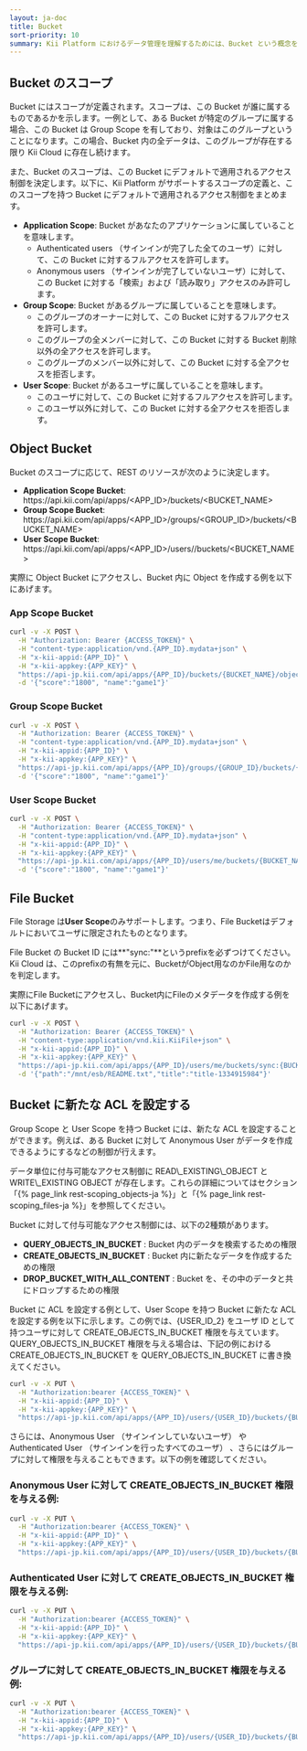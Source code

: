 ```yaml
---
layout: ja-doc
title: Bucket
sort-priority: 10
summary: Kii Platform におけるデータ管理を理解するためには、Bucket という概念を理解する必要があります。Cloud 上に浮かんでいる仮想的なバケツを想像してみてください。Cloud 上にデータを保存するためには、このデータの「入れ物」が必要です。Bucket は、いわばこのデータのための「入れ物」に相当します。
---
```

## Bucket のスコープ

Bucket にはスコープが定義されます。スコープは、この Bucket が誰に属するものであるかを示します。一例として、ある Bucket が特定のグループに属する場合、この Bucket は Group Scope を有しており、対象はこのグループということになります。この場合、Bucket 内の全データは、このグループが存在する限り Kii Cloud に存在し続けます。

また、Bucket のスコープは、この Bucket にデフォルトで適用されるアクセス制御を決定します。以下に、Kii Platform がサポートするスコープの定義と、このスコープを持つ Bucket にデフォルトで適用されるアクセス制御をまとめます。

* **Application Scope**: Bucket があなたのアプリケーションに属していることを意味します。
  * Authenticated users （サインインが完了した全てのユーザ）に対して、この Bucket に対するフルアクセスを許可します。
  * Anonymous users （サインインが完了していないユーザ）に対して、この Bucket に対する「検索」および「読み取り」アクセスのみ許可します。
* **Group Scope**: Bucket があるグループに属していることを意味します。
  * このグループのオーナーに対して、この Bucket に対するフルアクセスを許可します。
  * このグループの全メンバーに対して、この Bucket に対する Bucket 削除以外の全アクセスを許可します。
  * このグループのメンバー以外に対して、この Bucket に対する全アクセスを拒否します。
* **User Scope**: Bucket があるユーザに属していることを意味します。
  * このユーザに対して、この Bucket に対するフルアクセスを許可します。
  * このユーザ以外に対して、この Bucket に対する全アクセスを拒否します。

## Object Bucket

Bucket のスコープに応じて、REST のリソースが次のように決定します。

* **Application Scope Bucket**: https\://api.kii.com/api/apps/\<APP\_ID\>/buckets/\<BUCKET\_NAME\>
* **Group Scope Bucket**: https\://api.kii.com/api/apps/\<APP\_ID\>/groups/<GROUP\_ID>/buckets/\<BUCKET\_NAME\>
* **User Scope Bucket**: https\://api.kii.com/api/apps/\<APP\_ID\>/users/<selector>/buckets/\<BUCKET\_NAME\>

実際に Object Bucket にアクセスし、Bucket 内に Object を作成する例を以下にあげます。

### App Scope Bucket

```sh
curl -v -X POST \
  -H "Authorization: Bearer {ACCESS_TOKEN}" \
  -H "content-type:application/vnd.{APP_ID}.mydata+json" \
  -H "x-kii-appid:{APP_ID}" \
  -H "x-kii-appkey:{APP_KEY}" \
  "https://api-jp.kii.com/api/apps/{APP_ID}/buckets/{BUCKET_NAME}/objects" \
  -d '{"score":"1800", "name":"game1"}'
```

### Group Scope Bucket

```sh
curl -v -X POST \
  -H "Authorization: Bearer {ACCESS_TOKEN}" \
  -H "content-type:application/vnd.{APP_ID}.mydata+json" \
  -H "x-kii-appid:{APP_ID}" \
  -H "x-kii-appkey:{APP_KEY}" \
  "https://api-jp.kii.com/api/apps/{APP_ID}/groups/{GROUP_ID}/buckets/{BUCKET_NAME}/objects" \
  -d '{"score":"1800", "name":"game1"}'
```


### User Scope Bucket

```sh
curl -v -X POST \
  -H "Authorization: Bearer {ACCESS_TOKEN}" \
  -H "content-type:application/vnd.{APP_ID}.mydata+json" \
  -H "x-kii-appid:{APP_ID}" \
  -H "x-kii-appkey:{APP_KEY}" \
  "https://api-jp.kii.com/api/apps/{APP_ID}/users/me/buckets/{BUCKET_NAME}/objects" \
  -d '{"score":"1800", "name":"game1"}'
```

## File Bucket

File Storage は**User Scope**のみサポートします。つまり、File Bucketはデフォルトにおいてユーザに限定されたものとなります。

File Bucket の Bucket ID には**"sync:"**というprefixを必ずつけてください。Kii Cloud は、このprefixの有無を元に、BucketがObject用なのかFile用なのかを判定します。

実際にFile Bucketにアクセスし、Bucket内にFileのメタデータを作成する例を以下にあげます。

```sh
curl -v -X POST \
  -H "Authorization: Bearer {ACCESS_TOKEN}" \
  -H "content-type:application/vnd.kii.KiiFile+json" \
  -H "x-kii-appid:{APP_ID}" \
  -H "x-kii-appkey:{APP_KEY}" \
  "https://api-jp.kii.com/api/apps/{APP_ID}/users/me/buckets/sync:{BUCKET_NAME}/objects" \
  -d '{"path":"/mnt/esb/README.txt","title":"title-1334915984"}'
```

## Bucket に新たな ACL を設定する

Group Scope と User Scope を持つ Bucket には、新たな ACL を設定することができます。例えば、ある Bucket に対して Anonymous User がデータを作成できるようにするなどの制御が行えます。

<p class="callout">データ単位に付与可能なアクセス制御に READ\_EXISTING\_OBJECT と WRITE\_EXISTING OBJECT が存在します。これらの詳細についてはセクション「{% page_link rest-scoping_objects-ja %}」と「{% page_link rest-scoping_files-ja %}」を参照してください。</p>

Bucket に対して付与可能なアクセス制御には、以下の2種類があります。

* **QUERY\_OBJECTS\_IN\_BUCKET** : Bucket 内のデータを検索するための権限
* **CREATE\_OBJECTS\_IN\_BUCKET** : Bucket 内に新たなデータを作成するための権限
* **DROP\_BUCKET\_WITH\_ALL\_CONTENT** : Bucket を、その中のデータと共にドロップするための権限

Bucket に ACL を設定する例として、User Scope を持つ Bucket に新たな ACL を設定する例を以下に示します。この例では、{USER\_ID\_2} をユーザ ID として持つユーザに対して CREATE\_OBJECTS\_IN\_BUCKET 権限を与えています。QUERY\_OBJECTS\_IN\_BUCKET 権限を与える場合は、下記の例における CREATE\_OBJECTS\_IN\_BUCKET を QUERY\_OBJECTS\_IN\_BUCKET に書き換えてください。

```sh
curl -v -X PUT \
  -H "Authorization:bearer {ACCESS_TOKEN}" \
  -H "x-kii-appid:{APP_ID}" \
  -H "x-kii-appkey:{APP_KEY}" \
  "https://api-jp.kii.com/api/apps/{APP_ID}/users/{USER_ID}/buckets/{BUCKET_NAME}/acl/CREATE_OBJECTS_IN_BUCKET/UserID:{USER_ID_2}"
```

さらには、Anonymous User （サインインしていないユーザ） や Authenticated User （サインインを行ったすべてのユーザ） 、さらにはグループに対して権限を与えることもできます。以下の例を確認してください。

### Anonymous User に対して CREATE\_OBJECTS\_IN\_BUCKET 権限を与える例:

```sh
curl -v -X PUT \
  -H "Authorization:bearer {ACCESS_TOKEN}" \
  -H "x-kii-appid:{APP_ID}" \
  -H "x-kii-appkey:{APP_KEY}" \
  "https://api-jp.kii.com/api/apps/{APP_ID}/users/{USER_ID}/buckets/{BUCKET_NAME}/acl/CREATE_OBJECTS_IN_BUCKET/UserID:ANONYMOUS_USER"
```

### Authenticated User に対して CREATE\_OBJECTS\_IN\_BUCKET 権限を与える例:

```sh
curl -v -X PUT \
  -H "Authorization:bearer {ACCESS_TOKEN}" \
  -H "x-kii-appid:{APP_ID}" \
  -H "x-kii-appkey:{APP_KEY}" \
  "https://api-jp.kii.com/api/apps/{APP_ID}/users/{USER_ID}/buckets/{BUCKET_NAME}/acl/CREATE_OBJECTS_IN_BUCKET/UserID:ANY_AUTHENTICATED_USER"
```

### グループに対して CREATE\_OBJECTS\_IN\_BUCKET 権限を与える例:

```sh
curl -v -X PUT \
  -H "Authorization:bearer {ACCESS_TOKEN}" \
  -H "x-kii-appid:{APP_ID}" \
  -H "x-kii-appkey:{APP_KEY}" \
  "https://api-jp.kii.com/api/apps/{APP_ID}/users/{USER_ID}/buckets/{BUCKET_NAME}/acl/CREATE_OBJECTS_IN_BUCKET/GroupID:{GROUP_ID}"
```
